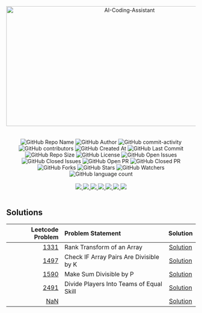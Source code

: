 <div align="center">
    <img src="https://socialify.git.ci/yashksaini-coder/October-Leetcode-Daily-2024/image?forks=1&issues=1&language=1&name=1&pattern=Diagonal%20Stripes&pulls=1&stargazers=1&theme=Auto" alt="AI-Coding-Assistant" width="640" height="320" />
</div>
<br><br>

<div align="center">
    <img alt="GitHub Repo Name" src="https://img.shields.io/badge/Repo-October_Leetcode_Daily_2024-2a9d8f">
    <img alt="GitHub Author" src="https://img.shields.io/badge/Author-Yash%20K.%20Saini-778da9">
    <img alt="GitHub commit-activity" src="https://img.shields.io/github/commit-activity/t/yashksaini-coder/October-Leetcode-Daily-2024">
    <img alt="GitHub contributors" src="https://img.shields.io/github/contributors/yashksaini-coder/October-Leetcode-Daily-2024">
    <img alt="GitHub Created At" src="https://img.shields.io/github/created-at/yashksaini-coder/October-Leetcode-Daily-2024">
    <img alt="GitHub Last Commit" src="https://img.shields.io/github/last-commit/yashksaini-coder/October-Leetcode-Daily-2024">
    <img alt="GitHub Repo Size" src="https://img.shields.io/github/repo-size/yashksaini-coder/October-Leetcode-Daily-2024">
    <img alt="GitHub License" src="https://img.shields.io/github/license/yashksaini-coder/October-Leetcode-Daily-2024">
    <img alt="GitHub Open Issues" src="https://img.shields.io/github/issues/yashksaini-coder/October-Leetcode-Daily-2024">
    <img alt="GitHub Closed Issues" src="https://img.shields.io/github/issues-closed/yashksaini-coder/October-Leetcode-Daily-2024">
    <img alt="GitHub Open PR" src="https://img.shields.io/github/issues-pr/yashksaini-coder/October-Leetcode-Daily-2024">
    <img alt="GitHub Closed PR" src="https://img.shields.io/github/issues-pr-closed/yashksaini-coder/October-Leetcode-Daily-2024">
    <img alt="GitHub Forks" src="https://img.shields.io/github/forks/yashksaini-coder/October-Leetcode-Daily-2024">
    <img alt="GitHub Stars" src="https://img.shields.io/github/stars/yashksaini-coder/October-Leetcode-Daily-2024">
    <img alt="GitHub Watchers" src="https://img.shields.io/github/watchers/yashksaini-coder/October-Leetcode-Daily-2024">
    <img alt="GitHub language count" src="https://img.shields.io/github/languages/count/yashksaini-coder/October-Leetcode-Daily-2024">
</div>
<br>


<div align='center'>
    <a href="mailto:ys3853428@gmail.com"> <img src="https://img.shields.io/badge/Gmail-D14836?style=for-the-badge&logo=gmail&logoColor=white"> </a>
    <a href="https://github.com/yashksaini-coder"> <img src="https://img.shields.io/badge/GitHub-100000?style=for-the-badge&logo=github&logoColor=white"> </a>
    <a href="https://medium.com/@yashksaini"> <img src="https://img.shields.io/badge/Medium-12100E?style=for-the-badge&logo=medium&logoColor=white"> </a>
    <a href="https://www.linkedin.com/in/yashksaini/"> <img src="https://img.shields.io/badge/LinkedIn-0077B5?style=for-the-badge&logo=linkedin&logoColor=white"> </a>
    <a href="https://bento.me/yashksaini"> <img src="https://img.shields.io/badge/Bento-768CFF.svg?style=for-the-badge&logo=Bento&logoColor=white"> </a>
    <a href="https://www.instagram.com/yashksaini.codes/"> <img src="https://img.shields.io/badge/Instagram-%23FF006E.svg?style=for-the-badge&logo=Instagram&logoColor=white"> </a>
    <a href="https://twitter.com/EasycodesDev"> <img src="https://img.shields.io/badge/X-%23000000.svg?style=for-the-badge&logo=X&logoColor=white"> </a>
</div>
<br>

## Solutions











<!-- SOLUTIONS TABLE BEGIN -->
| Leetcode Problem | Problem Statement | Solution |
|---:|:-----|:----:|
| [1331](https://leetcode.com/problems/rank-transform-of-an-array/) | Rank Transform of an Array | [Solution](./1331-rank-transform-of-an-array/rank-transform-of-an-array.java) |
| [1497](https://leetcode.com/problems/check-if-array-pairs-are-divisible-by-k/) | Check IF Array Pairs Are Divisible by K | [Solution](./1497-check-if-array-pairs-are-divisible-by-k/check-if-array-pairs-are-divisible-by-k.java) |
| [1590](https://leetcode.com/problems/make-sum-divisible-by-p/) | Make Sum Divisible by P | [Solution](./1590-make-sum-divisible-by-p/make-sum-divisible-by-p.java) |
| [2491](https://leetcode.com/problems/divide-players-into-teams-of-equal-skill/) | Divide Players Into Teams of Equal Skill | [Solution](./2491-divide-players-into-teams-of-equal-skill/divide-players-into-teams-of-equal-skill.java) |
| [NaN](https://leetcode.com/problems//) |  | [Solution](./scripts/.java) |
<!-- SOLUTIONS TABLE END -->

<br>